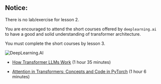 ## Notice:

There is no lab/exercise for lesson 2.

You are encouraged to attend the short courses offered by `deeplearning.ai` to have a good and solid understanding of transformer architecture.

You must complete the short courses by lesson 3.

<img src="https://learn.deeplearning.ai/assets/dlai-logo.png" width="auto" alt="DeepLearning.AI"/>

- [How Transformer LLMs Work](https://www.deeplearning.ai/short-courses/how-transformer-llms-work/) (1 hour 35 minutes)

- [Attention in Transformers: Concepts and Code in PyTorch](https://www.deeplearning.ai/short-courses/attention-in-transformers-concepts-and-code-in-pytorch/) (1 hour 6 minutes)
